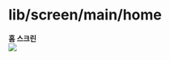 # lib/screen/main/home

<b>홈 스크린</b>
<br />
<img src="https://github.com/team-ilpalsam/Flutter_DaelimMarket/blob/main/readme/main/home.gif">
